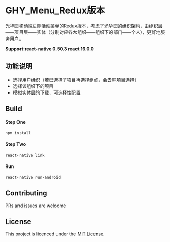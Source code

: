 # GHY_Menu_Redux版本
光华园移动端左侧活动菜单的Redux版本，考虑了光华园的组织架构，由组织层——项目层——实体（分别对应各大组织——组织下的部门——个人），更好地服务用户。

**Support:react-native 0.50.3 react 16.0.0**

## 功能说明
- 选择用户组织（若已选择了项目再选择组织，会去除项目选择）
- 选择该组织下的项目
- 模拟实体层的下载，可选择性配置

## Build
#### Step One

```
npm install
```
#### Step Two

```
react-native link
```
#### Run

```
react-native run-android
```
## Contributing

PRs and issues are welcome
## License

This project is licenced under the [MIT License](http://opensource.org/licenses/mit-license.html).

